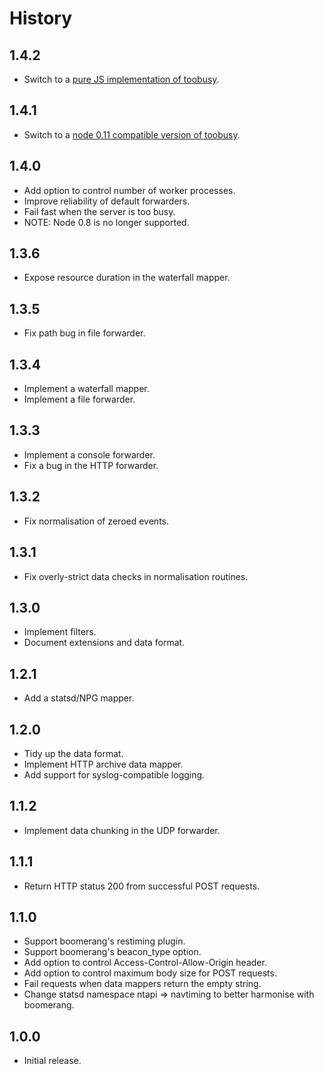 # History

## 1.4.2

* Switch to a [pure JS implementation of toobusy](https://github.com/STRML/node-toobusy).

## 1.4.1

* Switch to a [node 0.11 compatible version of toobusy](https://github.com/dannycoates/node-toobusy/tree/node11).

## 1.4.0

* Add option to control number of worker processes.
* Improve reliability of default forwarders.
* Fail fast when the server is too busy.
* NOTE: Node 0.8 is no longer supported.

## 1.3.6

* Expose resource duration in the waterfall mapper.

## 1.3.5

* Fix path bug in file forwarder.

## 1.3.4

* Implement a waterfall mapper.
* Implement a file forwarder.

## 1.3.3

* Implement a console forwarder.
* Fix a bug in the HTTP forwarder.

## 1.3.2

* Fix normalisation of zeroed events.

## 1.3.1

* Fix overly-strict data checks in normalisation routines.

## 1.3.0

* Implement filters.
* Document extensions and data format.

## 1.2.1

* Add a statsd/NPG mapper.

## 1.2.0

* Tidy up the data format.
* Implement HTTP archive data mapper.
* Add support for syslog-compatible logging.

## 1.1.2

* Implement data chunking in the UDP forwarder.

## 1.1.1

* Return HTTP status 200 from successful POST requests.

## 1.1.0

* Support boomerang's restiming plugin.
* Support boomerang's beacon_type option.
* Add option to control Access-Control-Allow-Origin header.
* Add option to control maximum body size for POST requests.
* Fail requests when data mappers return the empty string.
* Change statsd namespace ntapi => navtiming to better harmonise with boomerang.

## 1.0.0

* Initial release.

